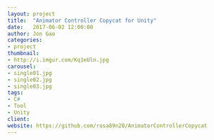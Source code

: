 ```yaml
---
layout: project
title:  "Animator Controller Copycat for Unity"
date:   2017-06-02 12:00:00
author: Jon Gao
categories:
- project
thumbnail:
- http://i.imgur.com/Kq1eUln.jpg
carousel:
- single01.jpg
- single02.jpg
- single03.jpg
tags:
- C#
- Tool
- Unity
client: 
website: https://github.com/rosa89n20/AnimatorControllerCopycat
---
```


